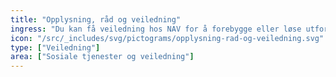 ```yaml
---
title: "Opplysning, råd og veiledning"
ingress: "Du kan få veiledning hos NAV for å forebygge eller løse utfordringer med hjemmeforhold, bosituasjon, omsorg for barn, arbeid eller økonomi. "
icon: "/src/_includes/svg/pictograms/opplysning-rad-og-veiledning.svg"
type: ["Veiledning"]
area: ["Sosiale tjenester og veiledning"]
---
```


